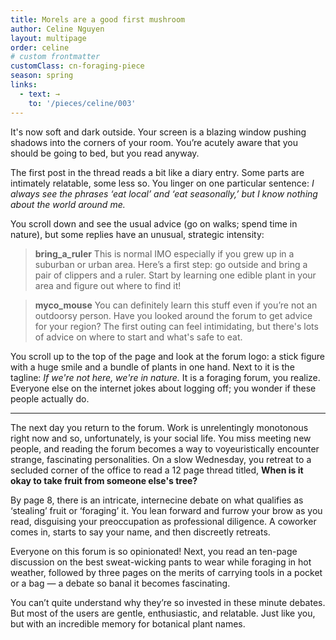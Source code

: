 ```yaml
---
title: Morels are a good first mushroom
author: Celine Nguyen
layout: multipage
order: celine
# custom frontmatter
customClass: cn-foraging-piece
season: spring
links:
  - text: →
    to: '/pieces/celine/003'
---
```


It's now soft and dark outside. Your screen is a blazing window pushing shadows into the corners of your room. You’re acutely aware that you should be going to bed, but you read anyway.

The first post in the thread reads a bit like a diary entry. Some parts are intimately relatable, some less so. You linger on one particular sentence: *I always see the phrases ‘eat local’ and ‘eat seasonally,’ but I know nothing about the world around me.*

You scroll down and see the usual advice (go on walks; spend time in nature), but some replies have an unusual, strategic intensity:

> **bring_a_ruler** This is normal IMO especially if you grew up in a suburban or urban area. Here’s a first step: go outside and bring a pair of clippers and a ruler. Start by learning one edible plant in your area and figure out where to find it!

> **myco_mouse** You can definitely learn this stuff even if you’re not an outdoorsy person. Have you looked around the forum to get advice for your region? The first outing can feel intimidating, but there's lots of advice on where to start and what's safe to eat.

You scroll up to the top of the page and look at the forum logo: a stick figure with a huge smile and a bundle of plants in one hand. Next to it is the tagline: *If we're not here, we're in nature.* It is a foraging forum, you realize. Everyone else on the internet jokes about logging off; you wonder if these people actually do.

---

The next day you return to the forum. Work is unrelentingly monotonous right now and so, unfortunately, is your social life. You miss meeting new people, and reading the forum becomes a way to voyeuristically encounter strange, fascinating personalities. On a slow Wednesday, you retreat to a secluded corner of the office to read a 12 page thread titled, **When is it okay to take fruit from someone else's tree?**

By page 8, there is an intricate, internecine debate on what qualifies as ‘stealing’ fruit or ‘foraging’ it. You lean forward and furrow your brow as you read, disguising your preoccupation as professional diligence. A coworker comes in, starts to say your name, and then discreetly retreats.

Everyone on this forum is so opinionated! Next, you read an ten-page discussion on the best sweat-wicking pants to wear while foraging in hot weather, followed by three pages on the merits of carrying tools in a pocket or a bag — a debate so banal it becomes fascinating.

You can’t quite understand why they’re so invested in these minute debates. But most of the users are gentle, enthusiastic, and relatable. Just like you, but with an incredible memory for botanical plant names.
